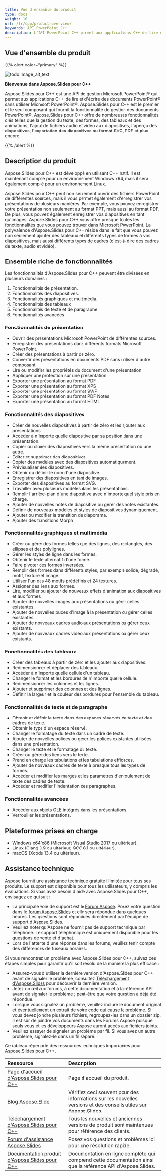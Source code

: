 ```yaml
---
title: Vue d'ensemble du produit
type: docs
weight: 10
url: /fr/cpp/product-overview/
keywords: API PowerPoint C++
description: L'API PowerPoint C++ permet aux applications C++ de lire et d'écrire des documents PowerPoint sans utiliser Microsoft PowerPoint et fournit des fonctionnalités clés telles que la gestion du texte, des formes, des tableaux et des animations, l'ajout de fichiers audio et vidéo aux diapositives, l'aperçu des diapositives, l'exportation des diapositives au format SVG, PDF et plus encore.
---
```


## **Vue d'ensemble du produit**


{{% alert color="primary" %}} 

![todo:image_alt_text](product-overview_1)

**Bienvenue dans Aspose.Slides pour C++**

Aspose.Slides pour C++ est une API de gestion Microsoft PowerPoint® qui permet aux applications C++ de lire et d'écrire des documents PowerPoint® sans utiliser Microsoft PowerPoint®. Aspose.Slides pour C++ est le premier et le seul composant qui fournit la fonctionnalité de gestion des documents PowerPoint®. Aspose.Slides pour C++ offre de nombreuses fonctionnalités clés telles que la gestion du texte, des formes, des tableaux et des animations, l'ajout de fichiers audio et vidéo aux diapositives, l'aperçu des diapositives, l'exportation des diapositives au format SVG, PDF et plus encore.

{{% /alert %}} 
## **Description du produit**
Aspose.Slides pour C++ est développé en utilisant C++ natif. Il est maintenant compilé pour un environnement Windows x64, mais il sera également compilé pour un environnement Linux.

Aspose.Slides pour C++ peut non seulement ouvrir des fichiers PowerPoint de différentes sources, mais il vous permet également d'enregistrer vos présentations de plusieurs manières. Par exemple, vous pouvez enregistrer votre présentation non seulement au format PPT, mais aussi au format PDF. De plus, vous pouvez également enregistrer vos diapositives en tant qu'images. Aspose.Slides pour C++ vous offre presque toutes les fonctionnalités que vous pouvez trouver dans Microsoft PowerPoint. La polyvalence d'Aspose.Slides pour C++ réside dans le fait que vous pouvez non seulement ajouter des tableaux et différents types de formes à vos diapositives, mais aussi différents types de cadres (c'est-à-dire des cadres de texte, audio et vidéo).
## **Ensemble riche de fonctionnalités**
Les fonctionnalités d'Aspose.Slides pour C++ peuvent être divisées en plusieurs domaines :

1. Fonctionnalités de présentation.
1. Fonctionnalités des diapositives.
1. Fonctionnalités graphiques et multimédia.
1. Fonctionnalités des tableaux
1. Fonctionnalités de texte et de paragraphe
1. Fonctionnalités avancées
### **Fonctionnalités de présentation**
- Ouvrir des présentations Microsoft PowerPoint de différentes sources.
- Enregistrer des présentations dans différents formats Microsoft PowerPoint.
- Créer des présentations à partir de zéro.
- Convertir des présentations en documents PDF sans utiliser d'autre composant
- Lire ou modifier les propriétés du document d'une présentation
- Appliquer une protection sur une présentation
- Exporter une présentation au format PDF
- Exporter une présentation au format XPS
- Exporter une présentation au format SWF
- Exporter une présentation au format PDF Notes
- Exporter une présentation au format HTML
### **Fonctionnalités des diapositives**
- Créer de nouvelles diapositives à partir de zéro et les ajouter aux présentations.
- Accéder à n'importe quelle diapositive par sa position dans une présentation.
- Copier ou cloner des diapositives vers la même présentation ou une autre.
- Éditer et supprimer des diapositives.
- Copier des modèles avec des diapositives automatiquement.
- Prévisualiser des diapositives.
- Obtenir ou définir le nom d'une diapositive.
- Enregistrer des diapositives en tant de images.
- Exporter des diapositives au format SVG.
- Travailler avec plusieurs modèles dans les présentations.
- Remplir l'arrière-plan d'une diapositive avec n'importe quel style pris en charge.
- Ajouter de nouvelles notes de diapositive ou gérer des notes existantes.
- Définir de nouveaux modèles et styles de diapositives dynamiquement.
- Ajouter ou modifier la transition de diaporama.
- Ajouter des transitions Morph
### **Fonctionnalités graphiques et multimédia**
- Créer ou gérer des formes telles que des lignes, des rectangles, des ellipses et des polylignes.
- Gérer les styles de ligne dans les formes.
- Obtenir le texte alternatif d'une forme.
- Faire pivoter des formes inversées.
- Remplir des formes dans différents styles, par exemple solide, dégradé, motif, texture et image.
- Utiliser l'un des 48 motifs prédéfinis et 24 textures.
- Assigner des liens aux formes.
- Lire, modifier ou ajouter de nouveaux effets d'animation aux diapositives et aux formes.
- Ajouter de nouvelles images aux présentations ou gérer celles existantes.
- Ajouter de nouvelles puces d'image à la présentation ou gérer celles existantes.
- Ajouter de nouveaux cadres audio aux présentations ou gérer ceux existants.
- Ajouter de nouveaux cadres vidéo aux présentations ou gérer ceux existants.
### **Fonctionnalités des tableaux**
- Créer des tableaux à partir de zéro et les ajouter aux diapositives.
- Redimensionner et déplacer des tableaux.
- Accéder à n'importe quelle cellule d'un tableau.
- Changer le format et les bordures de n'importe quelle cellule.
- Redimensionner les colonnes et les lignes.
- Ajouter et supprimer des colonnes et des lignes.
- Définir la largeur et la couleur des bordures pour l'ensemble du tableau.
### **Fonctionnalités de texte et de paragraphe**
- Obtenir et définir le texte dans des espaces réservés de texte et des cadres de texte.
- Obtenir le type d'un espace réservé.
- Changer le formatage du texte dans un cadre de texte.
- Ajouter de nouvelles polices ou gérer les polices existantes utilisées dans une présentation.
- Changer le texte et le formatage du texte.
- Créer ou gérer des liens vers le texte.
- Prend en charge les tabulations et les tabulations efficaces.
- Ajouter de nouveaux cadres de texte à presque tous les types de formes.
- Accéder et modifier les marges et les paramètres d'enroulement de texte des cadres de texte.
- Accéder et modifier l'indentation des paragraphes.
### **Fonctionnalités avancées**
- Accéder aux objets OLE intégrés dans les présentations.
- Verrouiller les présentations.


## **Plateformes prises en charge**
- Windows x64/x86 (Microsoft Visual Studio 2017 ou ultérieur).
- Linux (Clang 3.9 ou ultérieur, GCC 6.1 ou ultérieur).
- macOS (Xcode 13.4 ou ultérieur).

## **Assistance technique**
Aspose fournit une assistance technique gratuite illimitée pour tous ses produits. Le support est disponible pour tous les utilisateurs, y compris les évaluations. Si vous avez besoin d'aide avec Aspose.Slides pour C++, envisagez ce qui suit :

- La principale voie de support est le [Forum Aspose](https://forum.aspose.com/). Posez votre question dans le [forum Aspose.Slides](https://forum.aspose.com/c/slides/11) et elle sera répondue dans quelques heures. Les questions sont répondues directement par l'équipe de support d'Aspose.Slides.
- Veuillez noter qu'Aspose ne fournit pas de support technique par téléphone. Le support téléphonique est uniquement disponible pour les questions de vente et d'achat.
- Lors de l'attente d'une réponse dans les forums, veuillez tenir compte des différences de fuseaux horaires.

Si vous rencontrez un problème avec Aspose.Slides pour C++, suivez ces étapes simples pour garantir qu'il soit résolu de la manière la plus efficace :

- Assurez-vous d'utiliser la dernière version d'Aspose.Slides pour C++ avant de signaler le problème, consultez [Téléchargement d'Aspose.Slides](https://downloads.aspose.com/slides/cpp) pour découvrir la dernière version.
- Jetez un œil aux forums, à cette documentation et à la référence API avant de signaler le problème ; peut-être que votre question a déjà été répondue.
- Lorsque vous signalez un problème, veuillez inclure le document original et éventuellement un extrait de votre code qui cause le problème. Si vous devez joindre plusieurs fichiers, regroupez-les dans un dossier zip. Il est sûr de joindre vos documents dans les Forums Aspose puisque seuls vous et les développeurs Aspose auront accès aux fichiers joints.
- Veuillez essayer de signaler un problème par fil. Si vous avez un autre problème, signalez-le dans un fil séparé.

Ce tableau répertorie des ressources techniques importantes pour Aspose.Slides pour C++.

|**Ressource**|**Description**|
| :- | :- |
|[Page d'accueil d'Aspose.Slides pour C++](https://products.aspose.com/slides/cpp/)|Page d'accueil du produit.|
|[Blog Aspose.Slide](https://blog.aspose.com/category/slides/)|Vérifiez ceci souvent pour des informations sur les nouvelles versions et des conseils utiles sur Aspose.Slides.|
|[Téléchargement d'Aspose.Slides pour C++](https://downloads.aspose.com/slides/cpp)|Tous les nouvelles et anciennes versions de produit sont maintenues pour référence des clients.|
|[Forum d'assistance Aspose.Slides](https://forum.aspose.com/c/slides/11)|Posez vos questions et problèmes ici pour une résolution rapide.|
|[Documentation produit d'Aspose.Slides pour C++](/slides/fr/cpp/)|Documentation en ligne complète qui comprend cette documentation ainsi que la référence API d'Aspose.Slides.|